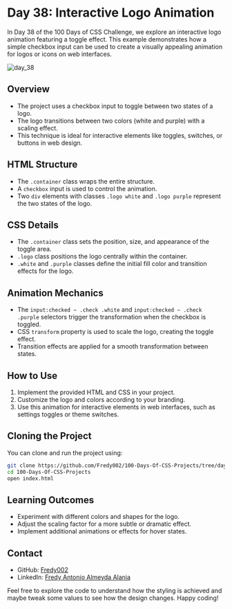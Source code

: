 # Day 38: Interactive Logo Animation

In Day 38 of the 100 Days of CSS Challenge, we explore an interactive logo animation featuring a toggle effect. This example demonstrates how a simple checkbox input can be used to create a visually appealing animation for logos or icons on web interfaces.

![day_38](https://github.com/Fredy002/100-Days-Of-CSS-Projects/assets/104151778/b035c14c-d128-44d3-82df-1682393f2029)

## Overview

- The project uses a checkbox input to toggle between two states of a logo.
- The logo transitions between two colors (white and purple) with a scaling effect.
- This technique is ideal for interactive elements like toggles, switches, or buttons in web design.

## HTML Structure

- The `.container` class wraps the entire structure.
- A `checkbox` input is used to control the animation.
- Two `div` elements with classes `.logo white` and `.logo purple` represent the two states of the logo.

## CSS Details

- The `.container` class sets the position, size, and appearance of the toggle area.
- `.logo` class positions the logo centrally within the container.
- `.white` and `.purple` classes define the initial fill color and transition effects for the logo.

## Animation Mechanics

- The `input:checked ~ .check .white` and `input:checked ~ .check .purple` selectors trigger the transformation when the checkbox is toggled.
- CSS `transform` property is used to scale the logo, creating the toggle effect.
- Transition effects are applied for a smooth transformation between states.

## How to Use

1. Implement the provided HTML and CSS in your project.
2. Customize the logo and colors according to your branding.
3. Use this animation for interactive elements in web interfaces, such as settings toggles or theme switches.

## Cloning the Project

You can clone and run the project using:

```bash
git clone https://github.com/Fredy002/100-Days-Of-CSS-Projects/tree/day_31-40/day_36
cd 100-Days-Of-CSS-Projects
open index.html
```

## Learning Outcomes

- Experiment with different colors and shapes for the logo.
- Adjust the scaling factor for a more subtle or dramatic effect.
- Implement additional animations or effects for hover states.

## Contact

- GitHub: [Fredy002](https://github.com/Fredy002)
- LinkedIn: [Fredy Antonio Almeyda Alania](https://www.linkedin.com/in/fredy-antonio-almeyda-alania/)

Feel free to explore the code to understand how the styling is achieved and maybe tweak some values to see how the design changes. Happy coding!
